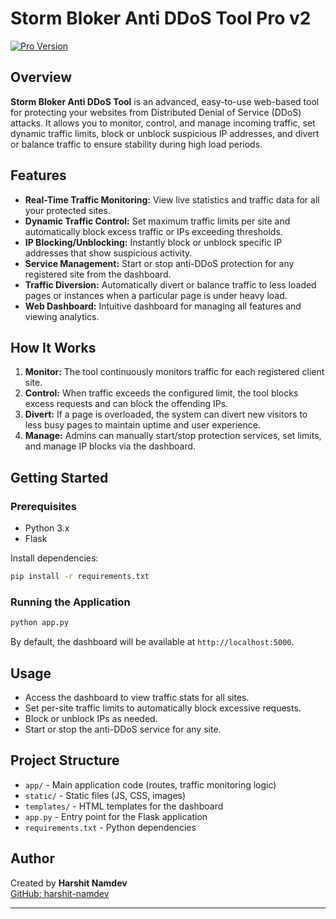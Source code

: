 
# Storm Bloker Anti DDoS Tool Pro v2

[![Pro Version](https://img.shields.io/badge/version-2.0-brightgreen)]()


## Overview

**Storm Bloker Anti DDoS Tool** is an advanced, easy-to-use web-based tool for protecting your websites from Distributed Denial of Service (DDoS) attacks. It allows you to monitor, control, and manage incoming traffic, set dynamic traffic limits, block or unblock suspicious IP addresses, and divert or balance traffic to ensure stability during high load periods.

## Features

- **Real-Time Traffic Monitoring:** View live statistics and traffic data for all your protected sites.
- **Dynamic Traffic Control:** Set maximum traffic limits per site and automatically block excess traffic or IPs exceeding thresholds.
- **IP Blocking/Unblocking:** Instantly block or unblock specific IP addresses that show suspicious activity.
- **Service Management:** Start or stop anti-DDoS protection for any registered site from the dashboard.
- **Traffic Diversion:** Automatically divert or balance traffic to less loaded pages or instances when a particular page is under heavy load.
- **Web Dashboard:** Intuitive dashboard for managing all features and viewing analytics.

## How It Works

1. **Monitor:** The tool continuously monitors traffic for each registered client site.
2. **Control:** When traffic exceeds the configured limit, the tool blocks excess requests and can block the offending IPs.
3. **Divert:** If a page is overloaded, the system can divert new visitors to less busy pages to maintain uptime and user experience.
4. **Manage:** Admins can manually start/stop protection services, set limits, and manage IP blocks via the dashboard.

## Getting Started

### Prerequisites
- Python 3.x
- Flask

Install dependencies:
```bash
pip install -r requirements.txt
```

### Running the Application
```bash
python app.py
```
By default, the dashboard will be available at `http://localhost:5000`.

## Usage
- Access the dashboard to view traffic stats for all sites.
- Set per-site traffic limits to automatically block excessive requests.
- Block or unblock IPs as needed.
- Start or stop the anti-DDoS service for any site.

## Project Structure
- `app/` - Main application code (routes, traffic monitoring logic)
- `static/` - Static files (JS, CSS, images)
- `templates/` - HTML templates for the dashboard
- `app.py` - Entry point for the Flask application
- `requirements.txt` - Python dependencies

## Author
Created by **Harshit Namdev**  
[GitHub: harshit-namdev](https://github.com/harshit-namdev)

---

